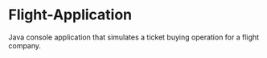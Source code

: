 # Flight-Application
Java console application that simulates a ticket buying operation for a flight company. 
